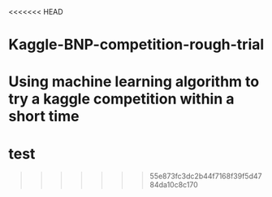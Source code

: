 <<<<<<< HEAD
# Kaggle-BNP-competition-rough-trial
Using machine learning algorithm to try a kaggle competition within a short time
=======
# test
>>>>>>> 55e873fc3dc2b44f7168f39f5d4784da10c8c170
